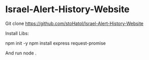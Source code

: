 # Israel-Alert-History-Website
Git clone https://github.com/stoHatol/Israel-Alert-History-Website

Install Libs: 

npm init -y
npm install express request-promise

And run node .

